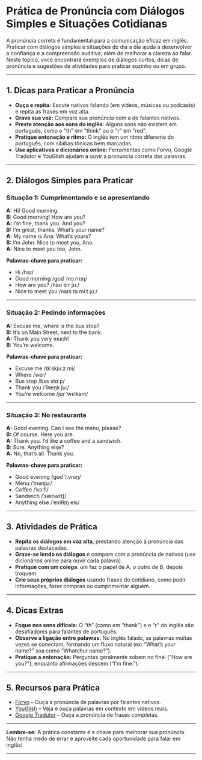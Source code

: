 
# Prática de Pronúncia com Diálogos Simples e Situações Cotidianas

A pronúncia correta é fundamental para a comunicação eficaz em inglês. Praticar com diálogos simples e situações do dia a dia ajuda a desenvolver a confiança e a compreensão auditiva, além de melhorar a clareza ao falar. Neste tópico, você encontrará exemplos de diálogos curtos, dicas de pronúncia e sugestões de atividades para praticar sozinho ou em grupo.

---

## 1. Dicas para Praticar a Pronúncia

- **Ouça e repita:** Escute nativos falando (em vídeos, músicas ou podcasts) e repita as frases em voz alta.
- **Grave sua voz:** Compare sua pronúncia com a de falantes nativos.
- **Preste atenção aos sons do inglês:** Alguns sons não existem em português, como o "th" em "think" ou o "r" em "red".
- **Pratique entonação e ritmo:** O inglês tem um ritmo diferente do português, com sílabas tônicas bem marcadas.
- **Use aplicativos e dicionários online:** Ferramentas como Forvo, Google Tradutor e YouGlish ajudam a ouvir a pronúncia correta das palavras.

---

## 2. Diálogos Simples para Praticar

### Situação 1: Cumprimentando e se apresentando

**A:** Hi! Good morning.  
**B:** Good morning! How are you?  
**A:** I’m fine, thank you. And you?  
**B:** I’m great, thanks. What’s your name?  
**A:** My name is Ana. What’s yours?  
**B:** I’m John. Nice to meet you, Ana.  
**A:** Nice to meet you too, John.

**Palavras-chave para praticar:**  
- Hi /haɪ/  
- Good morning /ɡʊd ˈmɔːrnɪŋ/  
- How are you? /haʊ ɑːr juː/  
- Nice to meet you /naɪs tə miːt juː/

---

### Situação 2: Pedindo informações

**A:** Excuse me, where is the bus stop?  
**B:** It’s on Main Street, next to the bank.  
**A:** Thank you very much!  
**B:** You’re welcome.

**Palavras-chave para praticar:**  
- Excuse me /ɪkˈskjuːz mi/  
- Where /wer/  
- Bus stop /bʌs stɑːp/  
- Thank you /ˈθæŋk juː/  
- You’re welcome /jʊr ˈwɛlkəm/

---

### Situação 3: No restaurante

**A:** Good evening. Can I see the menu, please?  
**B:** Of course. Here you are.  
**A:** Thank you. I’d like a coffee and a sandwich.  
**B:** Sure. Anything else?  
**A:** No, that’s all. Thank you.

**Palavras-chave para praticar:**  
- Good evening /ɡʊd ˈiːvnɪŋ/  
- Menu /ˈmenjuː/  
- Coffee /ˈkɔːfi/  
- Sandwich /ˈsænwɪtʃ/  
- Anything else /ˈeniθɪŋ els/

---

## 3. Atividades de Prática

- **Repita os diálogos em voz alta**, prestando atenção à pronúncia das palavras destacadas.
- **Grave-se lendo os diálogos** e compare com a pronúncia de nativos (use dicionários online para ouvir cada palavra).
- **Pratique com um colega**: um faz o papel de A, o outro de B, depois troquem.
- **Crie seus próprios diálogos** usando frases do cotidiano, como pedir informações, fazer compras ou cumprimentar alguém.

---

## 4. Dicas Extras

- **Foque nos sons difíceis:** O “th” (como em “thank”) e o “r” do inglês são desafiadores para falantes de português.
- **Observe a ligação entre palavras:** No inglês falado, as palavras muitas vezes se conectam, formando um fluxo natural (ex: “What’s your name?” soa como “Whatchur name?”).
- **Pratique a entonação:** Perguntas geralmente sobem no final (“How are you?”), enquanto afirmações descem (“I’m fine.”).

---

## 5. Recursos para Prática

- [Forvo](https://forvo.com/) – Ouça a pronúncia de palavras por falantes nativos.
- [YouGlish](https://youglish.com/) – Veja e ouça palavras em contexto em vídeos reais.
- [Google Tradutor](https://translate.google.com/) – Ouça a pronúncia de frases completas.

---

**Lembre-se:** A prática constante é a chave para melhorar sua pronúncia. Não tenha medo de errar e aproveite cada oportunidade para falar em inglês!

---
```